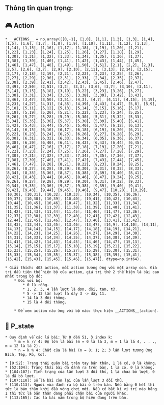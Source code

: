 ##   Thông tin quan trọng:

##  :video_game: Action
    * __ACTIONS__ = np.array([[0,-1], [1,0], [1,1], [1,2], [1,3], [1,4], [1,5], [1,6], [1,7], [1,8], [1,9], [1,10], [1,11], [1,12], [1,13], [1,14], [1,15], [1,16], [1,17], [1,18], [1,19], [1,20], [1,21], [1,22], [1,23], [1,24], [1,25], [1,26], [1,27], [1,28], [1,29], [1,30], [1,31], [1,32], [1,33], [1,34], [1,35], [1,36], [1,37], [1,38], [1,39], [1,40], [1,41], [1,42], [1,43], [1,44], [1,45], [1,46], [1,47], [1,48], [1,49], [1,50], [1,51], [2,1], [2,2], [2,3], [2,5], [2,6], [2,7], [2,9], [2,10], [2,11], [2,13], [2,14], [2,15], [2,17], [2,18], [2,19], [2,21], [2,22], [2,23], [2,25], [2,26], [2,27], [2,29], [2,30], [2,31], [2,33], [2,34], [2,35], [2,37], [2,38], [2,39], [2,41], [2,42], [2,43], [2,45], [2,46], [2,47], [2,49], [2,50], [2,51], [3,2], [3,3], [3,6], [3,7], [3,10], [3,11], [3,14], [3,15], [3,18], [3,19], [3,22], [3,23], [3,26], [3,27], [3,30], [3,31], [3,34], [3,35], [3,38], [3,39], [3,42], [3,43], [3,46], [3,47], [3,50], [3,51], [4,3], [4,7], [4,11], [4,15], [4,19], [4,23], [4,27], [4,31], [4,35], [4,39], [4,43], [4,47], [5,8], [5,9], [5,10], [5,11], [5,12], [5,13], [5,14], [5,15], [5,16], [5,17], [5,18], [5,19], [5,20], [5,21], [5,22], [5,23], [5,24], [5,25], [5,26], [5,27], [5,28], [5,29], [5,30], [5,31], [5,32], [5,33], [5,34], [5,35], [5,36], [5,37], [5,38], [5,39], [5,40], [5,41], [5,42], [5,43], [5,44], [5,45], [5,46], [5,47], [6,12], [6,13], [6,14], [6,15], [6,16], [6,17], [6,18], [6,19], [6,20], [6,21], [6,22], [6,23], [6,24], [6,25], [6,26], [6,27], [6,28], [6,29], [6,30], [6,31], [6,32], [6,33], [6,34], [6,35], [6,36], [6,37], [6,38], [6,39], [6,40], [6,41], [6,42], [6,43], [6,44], [6,45], [6,46], [6,47], [7,16], [7,17], [7,18], [7,19], [7,20], [7,21], [7,22], [7,23], [7,24], [7,25], [7,26], [7,27], [7,28], [7,29], [7,30], [7,31], [7,32], [7,33], [7,34], [7,35], [7,36], [7,37], [7,38], [7,39], [7,40], [7,41], [7,42], [7,43], [7,44], [7,45], [7,46], [7,47], [8,20], [8,21], [8,22], [8,23], [8,24], [8,25], [8,26], [8,27], [8,28], [8,29], [8,30], [8,31], [8,32], [8,33], [8,34], [8,35], [8,36], [8,37], [8,38], [8,39], [8,40], [8,41], [8,42], [8,43], [8,44], [8,45], [8,46], [8,47], [9,24], [9,25], [9,26], [9,27], [9,28], [9,29], [9,30], [9,31], [9,32], [9,33], [9,34], [9,35], [9,36], [9,37], [9,38], [9,39], [9,40], [9,41], [9,42], [9,43], [9,44], [9,45], [9,46], [9,47], [10,28], [10,29], [10,30], [10,31], [10,32], [10,33], [10,34], [10,35], [10,36], [10,37], [10,38], [10,39], [10,40], [10,41], [10,42], [10,43], [10,44], [10,45], [10,46], [10,47], [11,32], [11,33], [11,34], [11,35], [11,36], [11,37], [11,38], [11,39], [11,40], [11,41], [11,42], [11,43], [11,44], [11,45], [11,46], [11,47], [12,36], [12,37], [12,38], [12,39], [12,40], [12,41], [12,42], [12,43], [12,44], [12,45], [12,46], [12,47], [13,40], [13,41], [13,42], [13,43], [13,44], [13,45], [13,46], [13,47], [14,9], [14,10], [14,11], [14,13], [14,14], [14,15], [14,17], [14,18], [14,19], [14,21], [14,22], [14,23], [14,25], [14,26], [14,27], [14,29], [14,30], [14,31], [14,33], [14,34], [14,35], [14,37], [14,38], [14,39], [14,41], [14,42], [14,43], [14,45], [14,46], [14,47], [15,13], [15,14], [15,15], [15,17], [15,18], [15,19], [15,21], [15,22], [15,23], [15,25], [15,26], [15,27], [15,29], [15,30], [15,31], [15,33], [15,34], [15,35], [15,37], [15,38], [15,39], [15,41], [15,42], [15,43], [15,45], [15,46], [15,47]], dtype=np.int64).

    * Giải thích: 403 action, mỗi action tương ứng với một array con. Giá trị đầu tiên thể hiện bộ của action, giá trị thứ 2 thể hiện lá bài cao nhất trong bộ đó:
        * Đối với bộ:
            * 0 là rỗng.
            * 1, 2, 3, 4 lần lượt là đơn, đôi, tam, tứ.
            * 5 -> 13 lần lượt là dây 3 -> dây 11.
            * 14 là 3 đôi thông.
            * 15 là 4 đôi thông.
        
        * Để xem action nào ứng với bộ nào: thực hiện __ACTIONS__[action].

    
  ##  :bust_in_silhouette: P_state
    * Quy định về các lá bài: Từ 0 đến 51, ở index k:
        * m = k // 4: Độ lớn lá bài (m = 0 là lá 3, m = 1 là lá 4, . . ., m = 12 là lá 2).
        * n = k % 4: Chất của lá bài (n = 0; 1; 2; 3 lần lượt tương ứng Bích, Tép, Rô, Cơ).
    
    * [0:52]: Trạng thái quân bài trên tay bản thân, 1 là có, 0 là không.
    * [52:104]: Trạng thái bài đã đánh ra trên bàn, 1 là có, 0 là không.
    * [104:107]: Tình trạng của lần lượt 3 đối thủ, 1 là chưa bỏ lượt, 0 là đã bỏ lượt.
    * [107:110]: Số lá bài còn lại của lần lượt 3 đối thủ.
    * [110:113]: Người vừa đánh ra bộ bài ở trên bàn. Nếu bằng 0 hết thì tức là bản thân khởi đầu vòng chơi mới. Nếu có bất kì vị trí nào bằng 1 thì tức là bản thân đang phải chặn bài của người khác.
    * [113:165]: Các lá bài nằm trong bộ hiện đang trên bàn.

